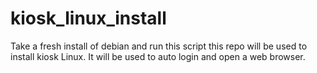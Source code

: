 # kiosk_linux_install
Take a fresh install of debian and run this script
this repo will be used to install kiosk Linux. It will be used to auto login and open a web browser.
